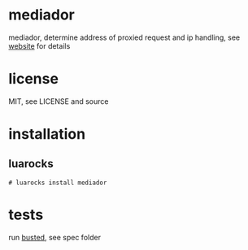 mediador
=======

mediador, determine address of proxied request and ip handling, see [website](http://rocks.simbio.se/mediador) for details

# license

MIT, see LICENSE and source

# installation

## luarocks

    # luarocks install mediador

# tests

run [busted](https://github.com/Olivine-Labs/busted), see spec folder
